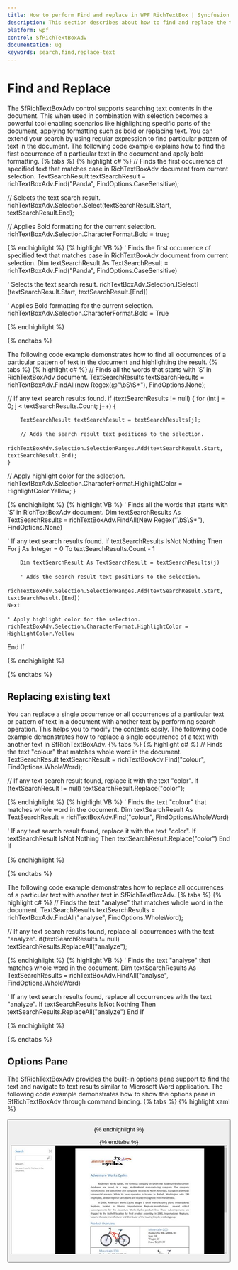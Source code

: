 ```yaml
---
title: How to perform Find and replace in WPF RichTextBox | Syncfusion
description: This section describes about how to find and replace the text in wpf richtextbox control.
platform: wpf
control: SfRichTextBoxAdv
documentation: ug
keywords: search,find,replace-text
---
```

# Find and Replace

The SfRichTextBoxAdv control supports searching text contents in the document. This when used in combination with selection becomes a powerful tool enabling scenarios like highlighting specific parts of the document, applying formatting such as bold or replacing text. You can extend your search by using regular expression to find particular pattern of text in the document. 
The following code example explains how to find the first occurrence of a particular text in the document and apply bold formatting.
{% tabs %}
{% highlight c# %}
// Finds the first occurrence of specified text that matches case in RichTextBoxAdv document from current selection.
TextSearchResult textSearchResult = richTextBoxAdv.Find("Panda", FindOptions.CaseSensitive);

// Selects the text search result.
richTextBoxAdv.Selection.Select(textSearchResult.Start, textSearchResult.End);

// Applies Bold formatting for the current selection.
richTextBoxAdv.Selection.CharacterFormat.Bold = true;

{% endhighlight %}
{% highlight VB %}
' Finds the first occurrence of specified text that matches case in RichTextBoxAdv document from current selection.
Dim textSearchResult As TextSearchResult = richTextBoxAdv.Find("Panda", FindOptions.CaseSensitive)

' Selects the text search result.
richTextBoxAdv.Selection.[Select](textSearchResult.Start, textSearchResult.[End])

' Applies Bold formatting for the current selection.
richTextBoxAdv.Selection.CharacterFormat.Bold = True


{% endhighlight %}

{% endtabs %}

The following code example demonstrates how to find all occurrences of a particular pattern of text in the document and highlighting the result.
{% tabs %}
{% highlight c# %}
// Finds all the words that starts with ‘S’ in RichTextBoxAdv document.
TextSearchResults textSearchResults = richTextBoxAdv.FindAll(new Regex(@"\bS\S*"), FindOptions.None);

// If any text search results found.
if (textSearchResults != null)
{
    for (int j = 0; j < textSearchResults.Count; j++)
    {
    
        TextSearchResult textSearchResult = textSearchResults[j];

        // Adds the search result text positions to the selection.
        richTextBoxAdv.Selection.SelectionRanges.Add(textSearchResult.Start, textSearchResult.End);
    }
    
// Apply highlight color for the selection.
    richTextBoxAdv.Selection.CharacterFormat.HighlightColor = HighlightColor.Yellow;
}

{% endhighlight %}
{% highlight VB %}
' Finds all the words that starts with ‘S’ in RichTextBoxAdv document.
Dim textSearchResults As TextSearchResults = richTextBoxAdv.FindAll(New Regex("\bS\S*"), FindOptions.None)

' If any text search results found.
If textSearchResults IsNot Nothing Then
	For j As Integer = 0 To textSearchResults.Count - 1

		Dim textSearchResult As TextSearchResult = textSearchResults(j)

		' Adds the search result text positions to the selection.
		richTextBoxAdv.Selection.SelectionRanges.Add(textSearchResult.Start, textSearchResult.[End])
	Next

	' Apply highlight color for the selection.
	richTextBoxAdv.Selection.CharacterFormat.HighlightColor = HighlightColor.Yellow
End If


{% endhighlight %}

{% endtabs %}

## Replacing existing text

You can replace a single occurrence or all occurrences of a particular text or pattern of text in a document with another text by performing search operation. This helps you to modify the contents easily.
The following code example demonstrates how to replace a single occurrence of a text with another text in SfRichTextBoxAdv.
{% tabs %}
{% highlight c# %}
// Finds the text "colour" that matches whole word in the document.
TextSearchResult textSearchResult = richTextBoxAdv.Find("colour", FindOptions.WholeWord);

// If any text search result found, replace it with the text "color".
if (textSearchResult != null)
    textSearchResult.Replace("color");

{% endhighlight %}
{% highlight VB %}
' Finds the text "colour" that matches whole word in the document.
Dim textSearchResult As TextSearchResult = richTextBoxAdv.Find("colour", FindOptions.WholeWord)

' If any text search result found, replace it with the text "color".
If textSearchResult IsNot Nothing Then
	textSearchResult.Replace("color")
End If


{% endhighlight %}

{% endtabs %}

The following code example demonstrates how to replace all occurrences of a particular text with another text in SfRichTextBoxAdv.
{% tabs %}
{% highlight c# %}
// Finds the text "analyse" that matches whole word in the document.
TextSearchResults textSearchResults = richTextBoxAdv.FindAll("analyse", FindOptions.WholeWord);

// If any text search results found, replace all occurrences with the text "analyze".
if(textSearchResults != null)
    textSearchResults.ReplaceAll("analyze");

{% endhighlight %}
{% highlight VB %}
' Finds the text "analyse" that matches whole word in the document.
Dim textSearchResults As TextSearchResults = richTextBoxAdv.FindAll("analyse", FindOptions.WholeWord)

' If any text search results found, replace all occurrences with the text "analyze".
If textSearchResults IsNot Nothing Then
	textSearchResults.ReplaceAll("analyze")
End If


{% endhighlight %}

{% endtabs %}

## Options Pane

The SfRichTextBoxAdv provides the built-in options pane support to find the text and navigate to text results similar to Microsoft Word application.
The following code example demonstrates how to show the options pane in SfRichTextBoxAdv through command binding.
{% tabs %}
{% highlight xaml %}
<!-- Binding Button to UI Command that shows the options pane  -->
<Button Content="Show Options Pane" Command="RichTextBoxAdv:SfRichTextBoxAdv.ShowOptionsPaneCommand" CommandTarget="{Binding ElementName=richTextBoxAdv}" />


{% endhighlight %}

{% endtabs %}
![Shows the find option to navigate the text in WPF SfRichTextBoxAdv](Find-and-Replace_images/Find-and-Replace_img1.jpeg)

